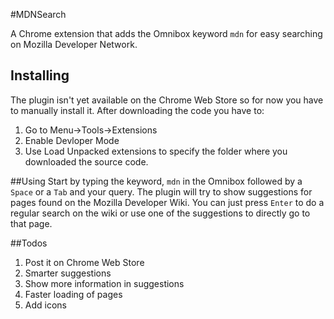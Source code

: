 #MDNSearch

A Chrome extension that adds the Omnibox keyword `mdn` for easy searching on Mozilla Developer Network.

## Installing
The plugin isn't yet available on the Chrome Web Store so for now you have to manually install it. 
After downloading the code you have to:

1. Go to Menu->Tools->Extensions
2. Enable Devloper Mode
3. Use Load Unpacked extensions to specify the folder where you downloaded the source code.

##Using
Start by typing the keyword, `mdn` in the Omnibox followed by a `Space` or a `Tab` and your query. The plugin will try to show suggestions for pages found on the Mozilla Developer Wiki. You can just press `Enter` to do a regular search on the wiki or use one of the suggestions to directly go to that page.

##Todos

1. Post it on Chrome Web Store 
2. Smarter suggestions
3. Show more information in suggestions
4. Faster loading of pages
5. Add icons